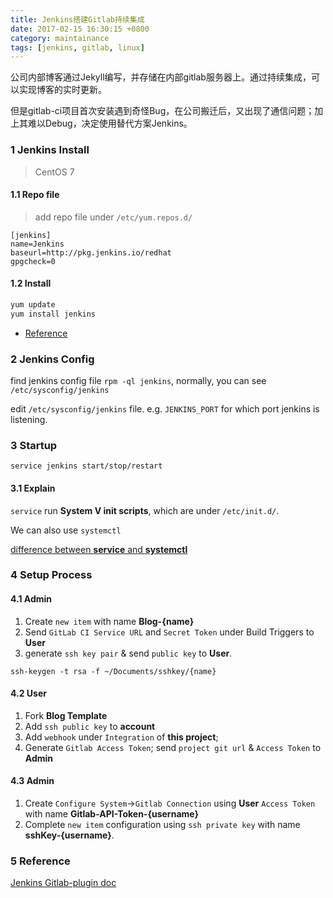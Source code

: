 ```yaml
---
title: Jenkins搭建Gitlab持续集成
date: 2017-02-15 16:30:15 +0800
category: maintainance
tags: [jenkins, gitlab, linux]
---
```


公司内部博客通过Jekyll编写，并存储在内部gitlab服务器上。通过持续集成，可以实现博客的实时更新。

但是gitlab-ci项目首次安装遇到奇怪Bug，在公司搬迁后，又出现了通信问题；加上其难以Debug，决定使用替代方案Jenkins。

### 1 Jenkins Install

> CentOS 7

#### 1.1 Repo file

> add repo file under `/etc/yum.repos.d/`

```
[jenkins]
name=Jenkins
baseurl=http://pkg.jenkins.io/redhat
gpgcheck=0
```

#### 1.2 Install

```bash
yum update
yum install jenkins
```

* [Reference](https://wiki.jenkins-ci.org/display/JENKINS/Installing+Jenkins+on+Red+Hat+distributions)

### 2 Jenkins Config

find jenkins config file `rpm -ql jenkins`, normally, you can see `/etc/sysconfig/jenkins`

edit `/etc/sysconfig/jenkins` file. e.g. `JENKINS_PORT` for which port jenkins is listening.

### 3 Startup

```
service jenkins start/stop/restart
```

#### 3.1 Explain

`service` run **System V init scripts**, which are under `/etc/init.d/`.

We can also use `systemctl`

[difference between **service** and **systemctl**](http://unix.stackexchange.com/questions/170068/service-vs-systemctl-scripts-which-to-use)

### 4 Setup Process

#### 4.1 Admin

1. Create `new item` with name **Blog-{name}**
2. Send `GitLab CI Service URL` and `Secret Token` under Build Triggers to **User**
3. generate `ssh key pair` & send `public key` to **User**.

```
ssh-keygen -t rsa -f ~/Documents/sshkey/{name}
```

#### 4.2 User

1. Fork **Blog Template**
2. Add `ssh public key` to **account**
3. Add `webhook` under `Integration` of **this project**;
4. Generate `Gitlab Access Token`; send `project git url` & `Access Token` to **Admin**

#### 4.3 Admin

1. Create `Configure System`->`Gitlab Connection` using **User** `Access Token` with name **Gitlab-API-Token-{username}**
2. Complete `new item` configuration using `ssh private key` with name **sshKey-{username}**.

### 5 Reference

[Jenkins Gitlab-plugin doc](https://github.com/jenkinsci/gitlab-plugin/wiki/Setup-Example)
